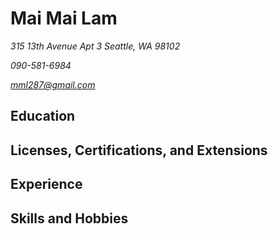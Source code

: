 # Mai Mai Lam

*315 13th Avenue Apt 3 Seattle, WA 98102*

*090-581-6984*

*[mml287@gmail.com](mailto:mml287@gmail.com)*

## Education

## Licenses, Certifications, and Extensions

## Experience

## Skills and Hobbies
